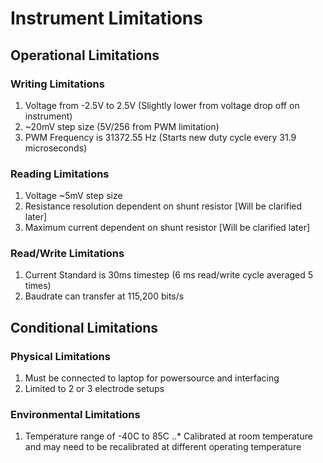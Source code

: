 # Instrument Limitations

## Operational Limitations

### Writing Limitations
1. Voltage from -2.5V to 2.5V (Slightly lower from voltage drop off on instrument)
1. ~20mV step size (5V/256 from PWM limitation)
1. PWM Frequency is 31372.55 Hz (Starts new duty cycle every 31.9 microseconds)

### Reading Limitations
1. Voltage ~5mV step size
1. Resistance resolution dependent on shunt resistor [Will be clarified later]
1. Maximum current dependent on shunt resistor [Will be clarified later]

### Read/Write Limitations
1. Current Standard is 30ms timestep (6 ms read/write cycle averaged 5 times)
1. Baudrate can transfer at 115,200 bits/s

## Conditional Limitations

### Physical Limitations
1. Must be connected to laptop for powersource and interfacing
1. Limited to 2 or 3 electrode setups

### Environmental Limitations
1. Temperature range of -40C to 85C
..* Calibrated at room temperature and may need to be recalibrated at different operating temperature
